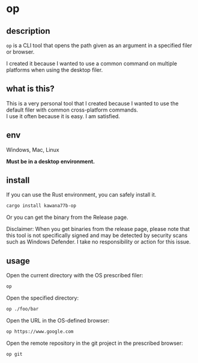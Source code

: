 # op

## description

`op` is a CLI tool that opens the path given as an argument in a specified filer or browser.

I created it because I wanted to use a common command on multiple platforms when using the desktop filer.

## what is this?

This is a very personal tool that I created because I wanted to use the default filer with common cross-platform commands.  
I use it often because it is easy. I am satisfied.

## env

Windows, Mac, Linux

**Must be in a desktop environment.**

## install

If you can use the Rust environment, you can safely install it.

```bash
cargo install kawana77b-op
```

Or you can get the binary from the Release page.

Disclaimer: When you get binaries from the release page, please note that this tool is not specifically signed and may be detected by security scans such as Windows Defender. I take no responsibility or action for this issue.

## usage

Open the current directory with the OS prescribed filer:

```bash
op
```

Open the specified directory:

```bash
op ./foo/bar
```

Open the URL in the OS-defined browser:

```bash
op https://www.google.com
```

Open the remote repository in the git project in the prescribed browser:

```bash
op git
```
